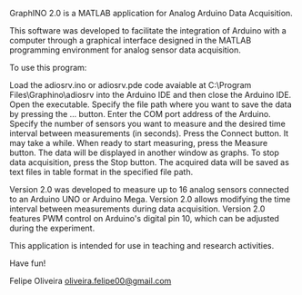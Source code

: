 GraphINO 2.0 is a MATLAB application for Analog Arduino Data Acquisition.

This software was developed to facilitate the integration of Arduino with a computer through a graphical interface designed in the MATLAB programming environment for analog sensor data acquisition.

To use this program:

Load the adiosrv.ino or adiosrv.pde code avaiable at C:\Program Files\Graphino\adiosrv into the Arduino IDE and then close the Arduino IDE.
Open the executable.
Specify the file path where you want to save the data by pressing the ... button.
Enter the COM port address of the Arduino.
Specify the number of sensors you want to measure and the desired time interval between measurements (in seconds).
Press the Connect button. It may take a while.
When ready to start measuring, press the Measure button. The data will be displayed in another window as graphs.
To stop data acquisition, press the Stop button. The acquired data will be saved as text files in table format in the specified file path.

Version 2.0 was developed to measure up to 16 analog sensors connected to an Arduino UNO or Arduino Mega.
Version 2.0 allows modifying the time interval between measurements during data acquisition.
Version 2.0 features PWM control on Arduino's digital pin 10, which can be adjusted during the experiment.

This application is intended for use in teaching and research activities.

Have fun!

Felipe Oliveira
oliveira.felipe00@gmail.com
